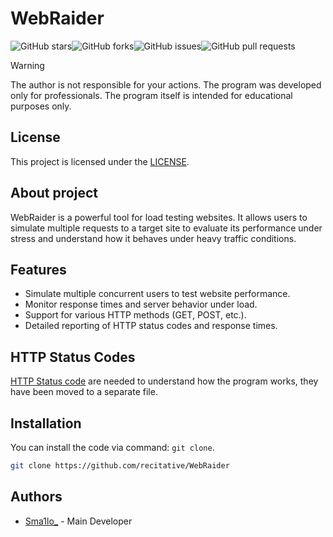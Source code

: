 # WebRaider

![GitHub stars](https://img.shields.io/github/stars/recitative/WebRaider?style=flat-square&color=brightgreen)![GitHub forks](https://img.shields.io/github/forks/recitative/WebRaider?style=flat-square&color=brightgreen)![GitHub issues](https://img.shields.io/github/issues/recitative/WebRaider?style=flat-square&color=brightgreen)![GitHub pull requests](https://img.shields.io/github/issues-pr/recitative/WebRaider?style=flat-square&color=brightgreen)


> [!WARNING]
> The author is not responsible for your actions. The program was developed only for professionals. The program itself is intended for educational purposes only.  

## License

This project is licensed under the [LICENSE](https://github.com/recitative/WebRaider/blob/main/LICENSE).

## About project

WebRaider is a powerful tool for load testing websites. It allows users to simulate multiple requests to a target site to evaluate its performance under stress and understand how it behaves under heavy traffic conditions.

## Features

- Simulate multiple concurrent users to test website performance.
- Monitor response times and server behavior under load.
- Support for various HTTP methods (GET, POST, etc.).
- Detailed reporting of HTTP status codes and response times.

## HTTP Status Codes

 [HTTP Status code](https://github.com/recitative/WebRaider/blob/main/HTTP_STATUS_CODES.md) are needed to understand how the program works, they have been moved to a separate file.

## Installation

You can install the code via command: ``git clone``.

```bash
git clone https://github.com/recitative/WebRaider
```

## Authors

- [Sma1lo_](https://github.com/Sma1lo) - Main Developer